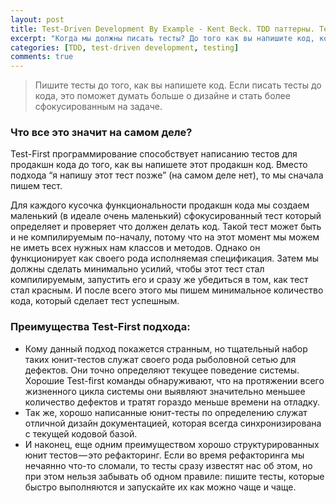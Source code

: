 ```yaml
---
layout: post
title: Test-Driven Development By Example - Kent Beck. TDD паттерны. Test First.
excerpt: "Когда мы должны писать тесты? До того как вы напишите код, который будет тестироваться."
categories: [TDD, test-driven development, testing]
comments: true
---
```


> Пишите тесты до того, как вы напишете код. Если писать тесты до кода, это поможет думать больше о дизайне и стать более сфокусированным на задаче.

### Что все это значит на самом деле?

Test-First программирование способствует написанию тестов для продакшн кода до того, как вы напишете этот продакшн код. Вместо подхода “я напишу этот тест позже” (на самом деле нет), то мы сначала пишем тест.

Для каждого кусочка функциональности продакшн кода мы создаем маленький (в идеале очень маленький) сфокусированный тест который определяет и проверяет что должен делать код. Такой тест может быть и не компилируемым по-началу, потому что на этот момент мы можем не иметь всех нужных нам классов и методов. Однако он функционирует как своего рода исполняемая спецификация. Затем мы должны сделать минимально усилий, чтобы этот тест стал компилируемым, запустить его и сразу же убедиться в том, как тест стал красным. И после всего этого мы пишем минимальное количество кода, который сделает тест успешным.

### Преимущества Test-First подхода:

- Кому данный подход покажется странным, но тщательный набор таких юнит-тестов служат своего рода рыболовной сетью для дефектов. Они точно определяют текущее поведение системы. Хорошие Test-first команды обнаруживают, что на протяжении всего жизненного цикла системы они выявляют значительно меньшее количество дефектов и тратят гораздо меньше времени на отладку.
- Так же, хорошо написанные юнит-тесты по определению служат отличной дизайн документацией, которая всегда синхронизирована с текущей кодовой базой.
- И наконец, еще одним преимуществом хорошо структурированных юнит тестов — это рефакторинг. Если во время рефакторинга мы нечаянно что-то сломали, то тесты сразу известят нас об этом, но при этом нельзя забывать об одном правиле: пишите тесты, которые быстро выполняются и запускайте их как можно чаще и чаще.
